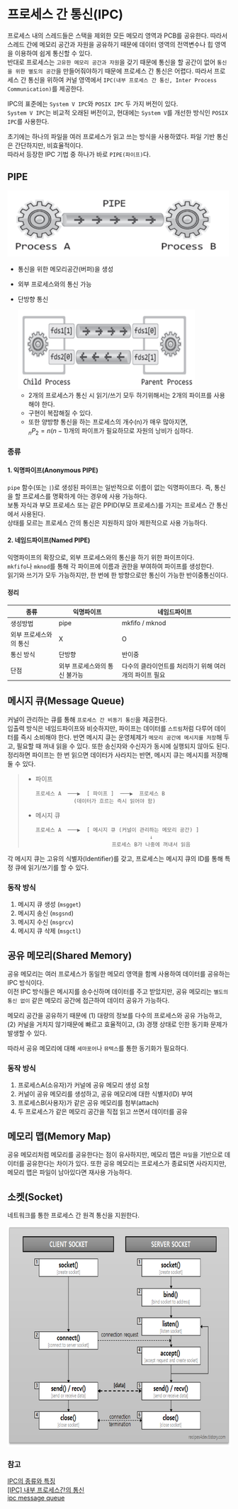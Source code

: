 # 프로세스 간 통신(IPC)

프로세스 내의 스레드들은 스택을 제외한 모든 메모리 영역과 PCB를 공유한다. 따라서 스레드 간에 메모리 공간과 자원을 공유하기 때문에 데이터 영역의 전역변수나 힙 영역을 이용하여 쉽게 통신할 수 있다.<br>
반대로 프로세스는 `고유한 메모리 공간과 자원`을 갖기 때문에 통신을 할 공간이 없어 `통신을 위한 별도의 공간`을 만들어줘야하기 때문에 프로세스 간 통신은 어렵다. 
따라서 프로세스 간 통신을 위하여 커널 영역에서 `IPC(내부 프로세스 간 통신, Inter Process Communication)`를 제공한다.

IPC의 표준에는 `System V IPC`와 `POSIX IPC` 두 가지 버전이 있다.<br>
`System V IPC`는 비교적 오래된 버전이고, 현대에는 `System V`를 개선한 방식인 `POSIX IPC`를 사용한다. 

초기에는 하나의 파일을 여러 프로세스가 읽고 쓰는 방식을 사용하였다. 파일 기반 통신은 간단하지만, 비효율적이다.<br>
따라서 등장한 IPC 기법 중 하나가 바로 `PIPE(파이프)`다.

## PIPE
<img src="../assets/IPC-pipe.png" style="width: 500px; height: 150px;">

- 통신을 위한 메모리공간(버퍼)을 생성
- 외부 프로세스와의 통신 가능
- 단방향 통신
	
	<img src="../assets/IPC-pipe-disadvantage.png" style="width: 400px; height: 180px;">
	
	- 2개의 프로세스가 통신 시 읽기/쓰기 모두 하기위해서는 2개의 파이프를 사용해야 한다.
	- 구현이 복잡해질 수 있다.
	- 또한 양방향 통신을 하는 프로세스의 개수(n)가 매우 많아지면,<br>
  		$_nP_2 = n(n-1)$개의 파이프가 필요하므로 자원의 낭비가 심하다.
	
	
### 종류
#### 1. 익명파이프(Anonymous PIPE)
`pipe` 함수(또는 `|`)로 생성된 파이프는 일반적으로 이름이 없는 익명파이프다.
즉, 통신을 할 프로세스를 명확하게 아는 경우에 사용 가능하다.<br>
보통 자식과 부모 프로세스 또는 같은 PPID(부모 프로세스)를 가지는 프로세스 간 통신에서 사용된다.<br>
상태를 모르는 프로세스 간의 통신은 지원하지 않아 제한적으로 사용 가능하다.

#### 2. 네임드파이프(Named PIPE)
익명파이프의 확장으로, 외부 프로세스와의 통신을 하기 위한 파이프이다.<br>
`mkfifo`나 `mknod`를 통해 각 파이프에 이름과 권한을 부여하여 파이프를 생성한다.<br>
읽기와 쓰기가 모두 가능하지만, 한 번에 한 방향으로만 통신이 가능한 반이중통신이다.

#### 정리

| 종류 | 익명파이프 | 네임드파이프 |
| --- | --- | --- |
| 생성방법 | pipe | mkfifo / mknod |
| 외부 프로세스와의 통신 | X | O |
| 통신 방식 | 단방향 | 반이중 |
| 단점 | 외부 프로세스와의 통신 불가능 | 다수의 클라이언트를 처리하기 위해 여러 개의 파이프 필요 |

## 메시지 큐(Message Queue)
커널이 관리하는 큐를 통해 `프로세스 간 비동기 통신`을 제공한다.<br>
입출력 방식은 네임드파이프와 비슷하지만, 파이프는 데이터를 `스트림`처럼 다루어 데이터를 즉시 소비해야 한다. 반면 메시지 큐는 운영체제가 `메모리 공간에 메시지를 저장`해 두고, 필요할 때 꺼내 읽을 수 있다. 또한 송신자와 수신자가 동시에 실행되지 않아도 된다.<br>
정리하면 파이프는 한 번 읽으면 데이터가 사라지는 반면, 메시지 큐는 메시지를 저장해둘 수 있다.

>
> - 파이프
>	```text
>	프로세스 A  ───▶  [ 파이프 ]  ───▶  프로세스 B  
>				(데이터가 흐르는 즉시 읽어야 함)
>	```
>- 메시지 큐
>	```text
>	프로세스 A  ───▶  [ 메시지 큐 (커널이 관리하는 메모리 공간) ]  
>										↓  
>							프로세스 B가 나중에 꺼내서 읽음
>	```
>


각 메시지 큐는 고유의 식별자(Identifier)를 갖고, 프로세스는 메시지 큐의 ID를 통해 특정 큐에 읽기/쓰기를 할 수 있다. 

### 동작 방식
1. 메시지 큐 생성 (`msgget`)
2. 메시지 송신 (`msgsnd`)
3. 메시지 수신 (`msgrcv`)
4. 메시지 큐 삭제 (`msgctl`)


## 공유 메모리(Shared Memory)
공유 메모리는 여러 프로세스가 동일한 메모리 영역을 함께 사용하여 데이터를 공유하는 IPC 방식이다.<br>
이전 IPC 방식들은 메시지를 송수신하며 데이터를 주고 받았지만, 
공유 메모리는 `별도의 통신 없이` 같은 메모리 공간에 접근하여 데이터 공유가 가능하다.

메모리 공간을 공유하기 때문에
(1) 대량의 정보를 다수의 프로세스와 공유 가능하고,
(2) 커널을 거치지 않기때문에 빠르고 효율적이고,
(3) 경쟁 상태로 인한 동기화 문제가 발생할 수 있다. 

따라서 공유 메모리에 대해 `세마포어`나 `뮤텍스`를 통한 동기화가 필요하다. 

### 동작 방식
1. 프로세스A(소유자)가 커널에 공유 메모리 생성 요청
2. 커널이 공유 메모리를 생성하고, 공유 메모리에 대한 식별자(ID) 부여
3. 프로세스B(사용자)가 같은 공유 메모리를 첨부(attach)
4. 두 프로세스가 같은 메모리 공간을 직접 읽고 쓰면서 데이터를 공유

## 메모리 맵(Memory Map)
공유 메모리처럼 메모리를 공유한다는 점이 유사하지만, 메모리 맵은 `파일`을 기반으로 데이터를 공유한다는 차이가 있다. 
또한 공유 메모리는 프로세스가 종료되면 사라지지만, 메모리 맵은 파일이 남아있다면 재사용 가능하다. 

## 소켓(Socket)
네트워크를 통한 프로세스 간 원격 통신을 지원한다. 

<img src="../assets/socket-programming.png" style="width: 600px; height: 500px;">

### 참고
[IPC의 종류와 특징](https://jwprogramming.tistory.com/54)<br>
[[IPC] 내부 프로세스간의 통신](https://mangkyu.tistory.com/9)<br>
[ipc message queue](https://velog.io/@agnusdei1207/ipc-message-queue)